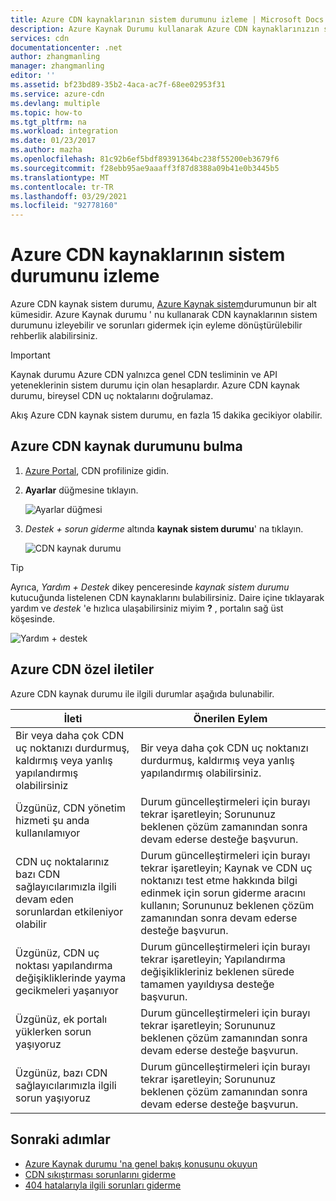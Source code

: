 ```yaml
---
title: Azure CDN kaynaklarının sistem durumunu izleme | Microsoft Docs
description: Azure Kaynak Durumu kullanarak Azure CDN kaynaklarınızın sistem durumunu nasıl izleyeceğinizi öğrenin.
services: cdn
documentationcenter: .net
author: zhangmanling
manager: zhangmanling
editor: ''
ms.assetid: bf23bd89-35b2-4aca-ac7f-68ee02953f31
ms.service: azure-cdn
ms.devlang: multiple
ms.topic: how-to
ms.tgt_pltfrm: na
ms.workload: integration
ms.date: 01/23/2017
ms.author: mazha
ms.openlocfilehash: 81c92b6ef5bdf89391364bc238f55200eb3679f6
ms.sourcegitcommit: f28ebb95ae9aaaff3f87d8388a09b41e0b3445b5
ms.translationtype: MT
ms.contentlocale: tr-TR
ms.lasthandoff: 03/29/2021
ms.locfileid: "92778160"
---
```

# <a name="monitor-the-health-of-azure-cdn-resources"></a>Azure CDN kaynaklarının sistem durumunu izleme
  
Azure CDN kaynak sistem durumu, [Azure Kaynak sistem](../service-health/resource-health-overview.md)durumunun bir alt kümesidir.  Azure Kaynak durumu ' nu kullanarak CDN kaynaklarının sistem durumunu izleyebilir ve sorunları gidermek için eyleme dönüştürülebilir rehberlik alabilirsiniz.

>[!IMPORTANT] 
>Kaynak durumu Azure CDN yalnızca genel CDN tesliminin ve API yeteneklerinin sistem durumu için olan hesaplardır.  Azure CDN kaynak durumu, bireysel CDN uç noktalarını doğrulamaz.
>
>Akış Azure CDN kaynak sistem durumu, en fazla 15 dakika gecikiyor olabilir.

## <a name="how-to-find-azure-cdn-resource-health"></a>Azure CDN kaynak durumunu bulma

1. [Azure Portal](https://portal.azure.com), CDN profilinize gidin.

2. **Ayarlar** düğmesine tıklayın.

    ![Ayarlar düğmesi](./media/cdn-resource-health/cdn-profile-settings.png)

3. *Destek + sorun giderme* altında **kaynak sistem durumu**' na tıklayın.

    ![CDN kaynak durumu](./media/cdn-resource-health/cdn-resource-health3.png)

>[!TIP] 
>Ayrıca, *Yardım + Destek* dikey penceresinde *kaynak sistem durumu* kutucuğunda listelenen CDN kaynaklarını bulabilirsiniz.  Daire içine tıklayarak yardım ve *destek* 'e hızlıca ulaşabilirsiniz miyim **?** , portalın sağ üst köşesinde.
>
> ![Yardım + destek](./media/cdn-resource-health/cdn-help-support.png)

## <a name="azure-cdn-specific-messages"></a>Azure CDN özel iletiler

Azure CDN kaynak durumu ile ilgili durumlar aşağıda bulunabilir.

|İleti | Önerilen Eylem |
|---|---|
|Bir veya daha çok CDN uç noktanızı durdurmuş, kaldırmış veya yanlış yapılandırmış olabilirsiniz | Bir veya daha çok CDN uç noktanızı durdurmuş, kaldırmış veya yanlış yapılandırmış olabilirsiniz.|
|Üzgünüz, CDN yönetim hizmeti şu anda kullanılamıyor | Durum güncelleştirmeleri için burayı tekrar işaretleyin; Sorununuz beklenen çözüm zamanından sonra devam ederse desteğe başvurun.|
|CDN uç noktalarınız bazı CDN sağlayıcılarımızla ilgili devam eden sorunlardan etkileniyor olabilir | Durum güncelleştirmeleri için burayı tekrar işaretleyin; Kaynak ve CDN uç noktanızı test etme hakkında bilgi edinmek için sorun giderme aracını kullanın; Sorununuz beklenen çözüm zamanından sonra devam ederse desteğe başvurun. |
|Üzgünüz, CDN uç noktası yapılandırma değişikliklerinde yayma gecikmeleri yaşanıyor | Durum güncelleştirmeleri için burayı tekrar işaretleyin; Yapılandırma değişiklikleriniz beklenen sürede tamamen yayıldıysa desteğe başvurun.|
|Üzgünüz, ek portalı yüklerken sorun yaşıyoruz | Durum güncelleştirmeleri için burayı tekrar işaretleyin; Sorununuz beklenen çözüm zamanından sonra devam ederse desteğe başvurun.|
Üzgünüz, bazı CDN sağlayıcılarımızla ilgili sorun yaşıyoruz | Durum güncelleştirmeleri için burayı tekrar işaretleyin; Sorununuz beklenen çözüm zamanından sonra devam ederse desteğe başvurun. |

## <a name="next-steps"></a>Sonraki adımlar

- [Azure Kaynak durumu 'na genel bakış konusunu okuyun](../service-health/resource-health-overview.md)
- [CDN sıkıştırması sorunlarını giderme](./cdn-troubleshoot-compression.md)
- [404 hatalarıyla ilgili sorunları giderme](./cdn-troubleshoot-endpoint.md)